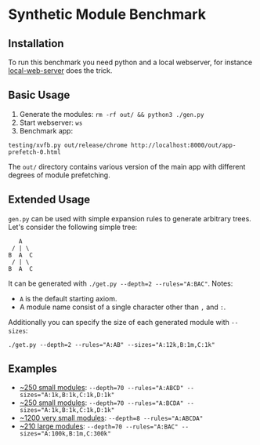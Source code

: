 # Synthetic Module Benchmark

## Installation
To run this benchmark you need python and a local webserver, for instance
[local-web-server](https://www.npmjs.com/package/local-web-server) does the
trick.

## Basic Usage
1. Generate the modules: `rm -rf out/ && python3 ./gen.py`
2. Start webserver: `ws`
3. Benchmark app:
  ```
  testing/xvfb.py out/release/chrome http://localhost:8000/out/app-prefetch-0.html
  ```

The `out/` directory contains various version of the main app with different
degrees of module prefetching.

## Extended Usage
`gen.py` can be used with simple expansion rules to generate arbitrary trees.
Let's consider the following simple tree:

```
   A
 / | \
B  A  C
 / | \
B  A  C
```

It can be generated with `./get.py --depth=2 --rules="A:BAC"`.
Notes: 
 - `A` is the default starting axiom.
 - A module name consist of a single character other than `,` and `:`.

Additionally you can specify the size of each generated module with `--sizes`:

```
./get.py --depth=2 --rules="A:AB" --sizes="A:12k,B:1m,C:1k"
```
## Examples

* [~250 small modules](./right-left): `--depth=70 --rules="A:ABCD" --sizes="A:1k,B:1k,C:1k,D:1k"`
* [~250 small modules](./light-right): `--depth=70 --rules="A:BCDA" --sizes="A:1k,B:1k,C:1k,D:1k"`
* [~1200 very small modules](./light-mixed): `--depth=8 --rules="A:ABCDA"`
* [~210 large modules](./heavy-middle): `--depth=70 --rules="A:BAC" --sizes="A:100k,B:1m,C:300k"`
